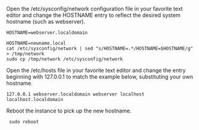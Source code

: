 Open the /etc/sysconfig/network configuration file in your favorite text editor and change the HOSTNAME entry to reflect the desired system hostname (such as webserver).

```
HOSTNAME=webserver.localdomain
```

```
HOSTNAME=newname.local
cat /etc/sysconfig/network | sed "s/HOSTNAME=.*/HOSTNAME=$HOSTNAME/g" > /tmp/network
sudo cp /tmp/network /etc/sysconfig/network
```

Open the /etc/hosts file in your favorite text editor and change the entry beginning with 127.0.0.1 to match the example below, substituting your own hostname.

```
127.0.0.1 webserver.localdomain webserver localhost localhost.localdomain
```

Reboot the instance to pick up the new hostname.

```
 sudo reboot
```